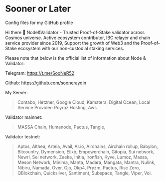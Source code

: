 # Sooner or Later
Config files for my GitHub profile

Hi there 👋
Node&Validator - Trusted Proof-of-Stake validator across Cosmos universe. Active ecosystem contributor, IBC relayer and chain service provider since 2019, Support the growth of Web3 and the Proof-of-Stake ecosystem with our non-custodial staking services.

Please note that below is the official list of information about Node & Validator:


Telegram: https://t.me/SooNeR52

Github: https://github.com/sooneraydin

My Server:
> Contabo, Hetzner, Google Cloud, Kamatera, Digital Ocean, Local Service Provider: Poyraz Hosting, Aws

Validator mainnet:

> MASSA Chain,
> Humanode,
> Pactus,
> Tangle,


Validator testnet:

> Aptos, Althea, Artela, Avail, Ar.io, Airchains, Airchain rollup, Babylon, Bitcountry, Dymension, Elixir, Empowerchain, Gitopia, Sui network, Newrl, Sei network, Zeeka, İnitia, İronfish, Kyve, Lumoz, Massa, Meson Network, Minima, Manta, Madara, Mangata, Mantra, Nulink, Nibiru, Namada, Over, Ojo, Okp4, Pryzm, Pactus, Risc Zero, QBlokchain, Quicksilver, Santiment, Subspace, Tangle, Viper, Voi.
